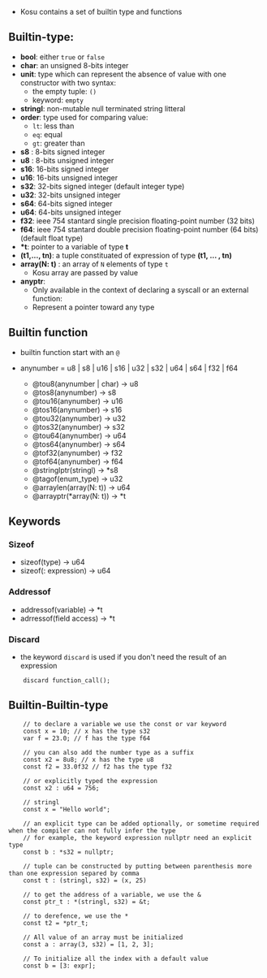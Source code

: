 - Kosu contains a set of builtin type and functions
## Builtin-type:
- **bool**: either ```true``` or ```false```
- **char**: an unsigned 8-bits integer
- **unit**: type which can represent the absence of value with one constructor with two syntax: 
    - the empty tuple: ```()```
    - keyword: ```empty```
- **stringl**: non-mutable null terminated string litteral
- **order**: type used for comparing value:
    - ```lt```: less than
    - ```eq```: equal
    - ```gt```: greater than
- **s8** : 8-bits signed integer
- **u8** : 8-bits unsigned integer
- **s16**: 16-bits signed integer
- **u16**: 16-bits unsigned integer
- **s32**: 32-bits signed integer (default integer type)
- **u32**: 32-bits unsigned integer
- **s64**: 64-bits signed integer
- **u64**: 64-bits unsigned integer
- **f32**: ieee 754 stantard single precision floating-point number (32 bits)
- **f64**: ieee 754 stantard double precision floating-point number (64 bits) (default float type)
- **\*t**: pointer to a variable of type **t**
- **(t1,..., tn)**: a tuple constituated of expression of type **(t1, ... , tn)**
- **array(N: t)** : an array of ```N``` elements of type ```t```
    - Kosu array are passed by value
- **anyptr**: 
    - Only available in the context of declaring a syscall or an external function:
    - Represent a pointer toward any type

## Builtin function

- builtin function start with an ```@```

- anynumber = u8 | s8 | u16 | s16 | u32 | s32 | u64 | s64 | f32 | f64
    - @tou8(anynumber | char) -> u8
    - @tos8(anynumber) -> s8
    - @tou16(anynumber) -> u16
    - @tos16(anynumber) -> s16
    - @tou32(anynumber) -> u32
    - @tos32(anynumber) -> s32
    - @tou64(anynumber) -> u64
    - @tos64(anynumber) -> s64
    - @tof32(anynumber) -> f32
    - @tof64(anynumber) -> f64
    - @stringlptr(stringl) -> *s8
    - @tagof(enum_type) -> u32
    - @arraylen(array(N: t)) -> u64
    - @arrayptr(*array(N: t)) -> *t

## Keywords

### Sizeof

- sizeof(type) -> u64
- sizeof(: expression) -> u64

### Addressof

- addressof(variable) -> *t
- adrressof(field access) -> *t

### Discard
- the keyword ```discard``` is used if you don't need the result of an expression
```
    discard function_call();
```


## Builtin-Builtin-type

```
    // to declare a variable we use the const or var keyword
    const x = 10; // x has the type s32
    var f = 23.0; // f has the type f64

    // you can also add the number type as a suffix
    const x2 = 8u8; // x has the type u8
    const f2 = 33.0f32 // f2 has the type f32

    // or explicitly typed the expression
    const x2 : u64 = 756;

    // stringl
    const x = "Hello world";

    // an explicit type can be added optionally, or sometime required when the compiler can not fully infer the type
    // for example, the keyword expression nullptr need an explicit type
    const b : *s32 = nullptr;

    // tuple can be constructed by putting between parenthesis more than one expression separed by comma
    const t : (stringl, s32) = (x, 25)

    // to get the address of a variable, we use the &
    const ptr_t : *(stringl, s32) = &t;

    // to derefence, we use the *
    const t2 = *ptr_t;

    // All value of an array must be initialized
    const a : array(3, s32) = [1, 2, 3];

    // To initialize all the index with a default value
    const b = [3: expr];

```